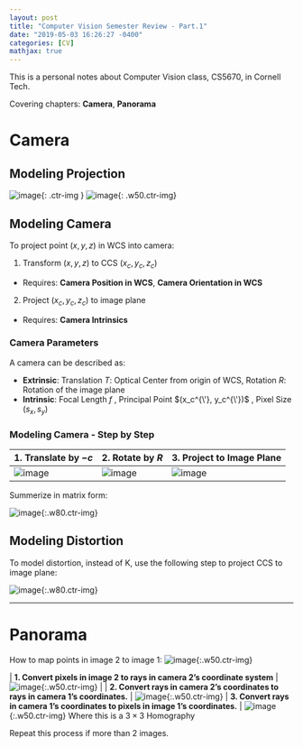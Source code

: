 ```yaml
---
layout: post
title: "Computer Vision Semester Review - Part.1"
date: "2019-05-03 16:26:27 -0400"
categories: [CV]
mathjax: true
---
```


This is a personal notes about Computer Vision class, CS5670, in Cornell Tech.

Covering chapters: **Camera**, **Panorama**

<!--more-->

# Camera

## Modeling Projection

![image](https://user-images.githubusercontent.com/13166286/57166588-acb5e780-6dc8-11e9-9a70-3d5b040f57f3.png){: .ctr-img }
![image](https://user-images.githubusercontent.com/13166286/57166985-fc48e300-6dc9-11e9-8e58-fc0fbbe8b798.png){: .w50.ctr-img}

## Modeling Camera

To project point $(x,y,z)$ in WCS into camera:
1. Transform $(x,y,z)$ to CCS $(x_c,y_c,z_c)$
  * Requires: **Camera Position in WCS**, **Camera Orientation in WCS**
2. Project $(x_c,y_c,z_c)$ to image plane
  * Requires: **Camera Intrinsics**

### Camera Parameters
A camera can be described as:

* **Extrinsic**: Translation $T$: Optical Center from origin of WCS, Rotation $R$: Rotation of the image plane
* **Intrinsic**: Focal Length $f$ ,  Principal Point $(x_c^{\'}, y_c^{\'})$ ,  Pixel Size $(s_x,s_y)$

### Modeling Camera - Step by Step

| 1. Translate by $-c$         | 2. Rotate by $R$    | 3. Project to Image Plane |
| ------------- |-------------| --------- |
| ![image](https://user-images.githubusercontent.com/13166286/57167838-3798e100-6dcd-11e9-96cc-46295729fcc1.png)      | ![image](https://user-images.githubusercontent.com/13166286/57167786-08826f80-6dcd-11e9-8328-49e45fdc9238.png) | ![image](https://user-images.githubusercontent.com/13166286/57167970-c4dc3580-6dcd-11e9-9f66-5d9bafd78156.png)

Summerize in matrix form:

![image](https://user-images.githubusercontent.com/13166286/57168190-c2c6a680-6dce-11e9-8a7e-8bd303c3032b.png){:.w80.ctr-img}


## Modeling Distortion

To model distortion, instead of K, use the following step to project CCS to image plane:

![image](https://user-images.githubusercontent.com/13166286/57168283-251fa700-6dcf-11e9-9f01-c5d2ba0d832e.png){:.w80.ctr-img}


---


# Panorama

How to map points in image 2 to image 1:
![image](https://user-images.githubusercontent.com/13166286/57168465-d7f00500-6dcf-11e9-85d5-d3bf32937da9.png){:.w50.ctr-img}

| **1. Convert pixels in image 2 to rays in camera 2’s coordinate system** | ![image](https://user-images.githubusercontent.com/13166286/57168616-7b411a00-6dd0-11e9-8b12-22405dfb7449.png){:.w50.ctr-img}   |
| **2. Convert rays in camera 2’s coordinates to rays in camera 1’s coordinates.** | ![image](https://user-images.githubusercontent.com/13166286/57168634-8c8a2680-6dd0-11e9-9384-69cf73fcf515.png){:.w50.ctr-img}
| **3. Convert rays in camera 1’s coordinates to pixels in image 1’s coordinates.** | ![image](https://user-images.githubusercontent.com/13166286/57168652-a88dc800-6dd0-11e9-958a-eb760587b8c3.png){:.w50.ctr-img} Where this is a $3 \times 3$ Homography

Repeat this process if more than 2 images.
